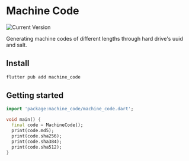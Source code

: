 # Machine Code

![Current Version](https://img.shields.io/badge/0.0.4-blue?style=flat-square&label=version)

Generating machine codes of different lengths through hard drive's uuid and salt.

## Install

```bash
flutter pub add machine_code
```

## Getting started

```dart
import 'package:machine_code/machine_code.dart';

void main() {
  final code = MachineCode();
  print(code.md5);
  print(code.sha256);
  print(code.sha384);
  print(code.sha512);
}

```
